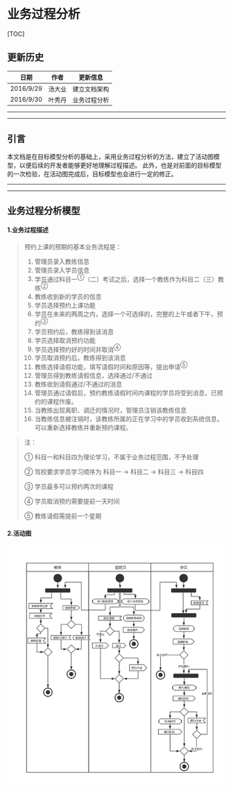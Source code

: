 # 业务过程分析



[TOC]

## 更新历史

| 日期        | 作者   | 更新信息   |
| --------- | ---- | ------ |
| 2016/9/29 | 汤大业  | 建立文档架构 |
| 2016/9/30 | 叶秀丹  | 业务过程分析 |

---

---

## 引言

​	本文档是在目标模型分析的基础上，采用业务过程分析的方法，建立了活动图模型，以便后续的开发者能够更好地理解过程描述。	此外，也是对前面的目标模型的一次检验，在活动图完成后，目标模型也会进行一定的修正。

---

---



## 业务过程分析模型

#### 1.业务过程描述

> 预约上课的预期的基本业务流程是：
>
> 1. 管理员录入教练信息
> 2. 管理员录入学员信息
> 3. 学员通过科目一<sup>①</sup>（二）考试之后，选择一个教练作为科目二（三）教练<SUP>②</SUP>
> 4. 教练收到新的学员的信息
> 5. 学员选择预约上课功能
> 6. 学员在未来的两周之内，选择一个可选择的，完整的上午或者下午，预约<SUP>③</SUP>
> 7. 学员预约后，教练得到该消息
> 8. 学员选择取消预约功能
> 9. 学员选择预约好的时间并取消<SUP>④</SUP>
> 10. 学员取消预约后，教练得到该消息
> 11. 教练选择请假功能，填写请假时间和原因等，提出申请<sup>⑤</sup>
> 12. 管理员得到教练请假信息，选择通过/不通过
> 13. 教练收到请假通过/不通过的消息
> 14. 管理员通过请假后，预约教练请假时间内课程的学员将受到消息，已预约的课程作废。
> 15. 当教练出现离职、调迁的情况时，管理员注销该教练信息
> 16. 当教练信息被注销时，该教练所属的正在学习中的学员收到系统信息，可以重新选择教练并重新预约课程。



> 注：
>
> ① 科目一和科目四为理论学习，不属于业务过程范围，不予处理
>
> ② 驾校要求学员学习顺序为 科目一 → 科目二 → 科目三 → 科目四
>
> ③ 学员最多可以预约两次的课程
>
> ④ 学员取消预约需要提前一天时间
>
> ⑤ 教练请假需提前一个星期



#### 2.活动图
![business_Analysis](https://github.com/CnNjuTdy/Requirements/blob/master/md/img/business_Analysis.png?raw=true)



​	




